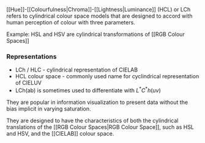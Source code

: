 [[Hue]]-[[Colourfulness|Chroma]]-[[Lightness|Luminance]] (HCL) or LCh refers to cylindrical colour space models that are designed to accord with human perception of colour with three parameters.

Example: HSL and HSV are cylindrical transformations of [[RGB Colour Spaces]]

### Representations
- LCh / HLC - cylindrical representation of CIELAB
- HCL colour space - commonly  used name for cyclindrical representation of CIELUV
- LCh(ab) is sometimes used to differentiate with $L^*C^*h(uv)$

They are popular in information visualization to present data without the bias implicit in varying saturation.

They are designed to have the characteristics of both the cylindrical translations of the [[RGB Colour Spaces|RGB Colour Space]], such as HSL and HSV, and the [[CIELAB]] colour space.
